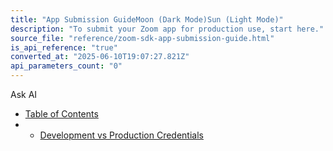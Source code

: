 ```yaml
---
title: "App Submission GuideMoon (Dark Mode)Sun (Light Mode)"
description: "To submit your Zoom app for production use, start here."
source_file: "reference/zoom-sdk-app-submission-guide.html"
is_api_reference: "true"
converted_at: "2025-06-10T19:07:27.821Z"
api_parameters_count: "0"
---
```

Ask AI
- [Table of Contents](#)
- -   [Development vs Production Credentials](#development-vs-production-credentials)
